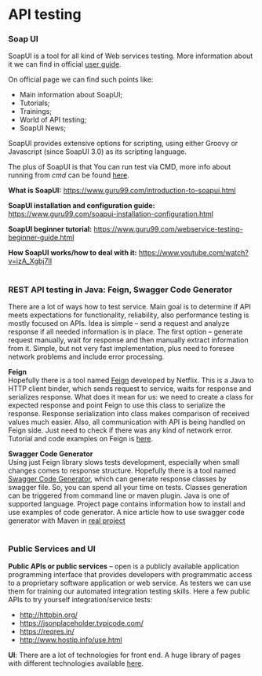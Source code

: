 # API testing

### Soap UI

SoapUI is a tool for all kind of Web services testing.
More information about it we can find in official [user guide](https://www.soapui.org/articles/user-guide.html).

On official page we can find such points like:
* Main information about SoapUI;
* Tutorials;
* Trainings;
* World of API testing;
* SoapUI News;

SoapUI provides extensive options for scripting, using either Groovy or Javascript (since SoapUI 3.0) as its scripting language.

The plus of SoapUI is that You can run test via CMD, more info about running from *cmd* can be found [here](https://www.soapui.org/test-automation/running-from-command-line/functional-tests.html).

 
**What is SoapUI:**
https://www.guru99.com/introduction-to-soapui.html

**SoapUI installation and configuration guide:**
https://www.guru99.com/soapui-installation-configuration.html

**SoapUI beginner tutorial:**
https://www.guru99.com/webservice-testing-beginner-guide.html

**How SoapUI works/how to deal with it:**
https://www.youtube.com/watch?v=izA_Xgbj7II 
#
### REST API testing in Java: Feign, Swagger Code Generator
There are a lot of ways how to test service. Main goal is to determine if API meets expectations for functionality, reliability, also performance testing is mostly focused on APIs. Idea is simple – send a request and analyze response if all needed information is in place. The first option – generate request manually, wait for response and then manually extract information from it. Simple, but not very fast implementation, plus need to foresee network problems and include error processing.

**Feign**<br>
Hopefully there is a tool named [Feign](https://github.com/OpenFeign/feign) developed by Netflix. This is a Java to HTTP client binder, which sends request to service, waits for response and serializes response. What does it mean for us: we need to create a class for expected response and point Feign to use this class to serialize the response. Response serialization into class makes comparison of received values much easier. Also, all communication with API is being handled on Feign side. Just need to check if there was any kind of network error. Tutorial and code examples on Feign is [here](https://howtoprogram.xyz/2016/07/18/java-rest-client-using-netflix-feign/).

**Swagger Code Generator**<br>
Using just Feign library slows tests development, especially when small changes comes to response structure. Hopefully there is a tool named [Swagger Code Generator](https://github.com/swagger-api/swagger-codegen), which can generate response classes by swagger file. So, you can spend all your time on tests. Classes generation can be triggered from command line or maven plugin. Java is one of supported language. Project page contains information how to install and use examples of code generator. A nice article how to use swagger code generator with Maven in [real project](https://blog.philipphauer.de/enriching-restful-services-swagger/)
#
### Public Services and UI
**Public APIs or public services** – open is a publicly available application programming interface that provides developers with programmatic access to a proprietary software application or web service. As testers we can use them for training our automated integration testing skills.
Here a few public APIs to try yourself integration/service tests:
* http://httpbin.org/ 
* https://jsonplaceholder.typicode.com/
* https://reqres.in/
* http://www.hostip.info/use.html

**UI**:
There are a lot of technologies for front end. A huge library of pages with different technologies available [here](https://www.awwwards.com/websites/).


